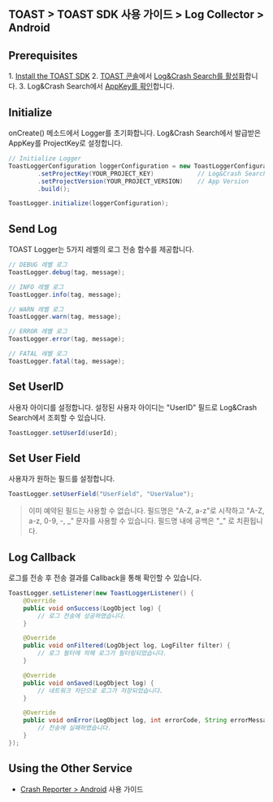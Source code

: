 ## TOAST > TOAST SDK 사용 가이드 > Log Collector > Android

## Prerequisites

1\. [Install the TOAST SDK](./getting-started-android)
2\. [TOAST 콘솔](https://console.cloud.toast.com)에서 [Log&Crash Search를 활성화](https://docs.toast.com/ko/Analytics/Log%20&%20Crash%20Search/ko/console-guide/)합니다.
3\. Log&Crash Search에서 [AppKey를 확인](https://docs.toast.com/ko/Analytics/Log%20&%20Crash%20Search/ko/console-guide/#appkey)합니다.

## Initialize

onCreate() 메소드에서 Logger를 초기화합니다.
Log&Crash Search에서 발급받은 AppKey를 ProjectKey로 설정합니다.

```java
// Initialize Logger
ToastLoggerConfiguration loggerConfiguration = new ToastLoggerConfiguration.Builder()
        .setProjectKey(YOUR_PROJECT_KEY)            // Log&Crash Search AppKey
        .setProjectVersion(YOUR_PROJECT_VERSION)    // App Version
        .build();

ToastLogger.initialize(loggerConfiguration);
```

## Send Log

TOAST Logger는 5가지 레벨의 로그 전송 함수를 제공합니다.

```java
// DEBUG 레벨 로그
ToastLogger.debug(tag, message);

// INFO 레벨 로그
ToastLogger.info(tag, message);

// WARN 레벨 로그
ToastLogger.warn(tag, message);

// ERROR 레벨 로그
ToastLogger.error(tag, message);

// FATAL 레벨 로그
ToastLogger.fatal(tag, message);
```

## Set UserID 

사용자 아이디를 설정합니다.
설정된 사용자 아이디는 "UserID" 필드로 Log&Crash Search에서 조회할 수 있습니다.

```java
ToastLogger.setUserId(userId);
```

## Set User Field

사용자가 원하는 필드를 설정합니다.

```java
ToastLogger.setUserField("UserField", "UserValue");
```

> 이미 예약된 필드는 사용할 수 없습니다.
> 필드명은 "A-Z, a-z"로 시작하고 "A-Z, a-z, 0-9, -, _" 문자를 사용할 수 있습니다.
> 필드명 내에 공백은 "\_" 로 치환됩니다.

## Log Callback

로그를 전송 후 전송 결과를 Callback을 통해 확인할 수 있습니다.

```java
ToastLogger.setListener(new ToastLoggerListener() {
    @Override
    public void onSuccess(LogObject log) {
        // 로그 전송에 성공하였습니다.
    }

    @Override
    public void onFiltered(LogObject log, LogFilter filter) {
        // 로그 필터에 의해 로그가 필터링되었습니다.
    }

    @Override
    public void onSaved(LogObject log) {
        // 네트워크 차단으로 로그가 저장되었습니다.
    }

    @Override
    public void onError(LogObject log, int errorCode, String errorMessage) {
        // 전송에 실패하였습니다.
    }
});
```

## Using the Other Service

* [Crash Reporter > Android](./crash-reporter-android) 사용 가이드

